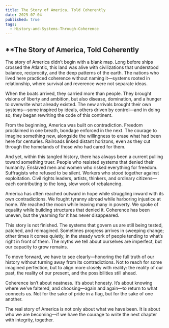 ```yaml
---
title: The Story of America, Told Coherently
date: 2025-07-04
published: true
tags:
  - History-and-Systems-Through-Coherence
---
```

## **The Story of America, Told Coherently

The story of America didn’t begin with a blank map. Long before ships crossed the Atlantic, this land was alive with civilizations that understood balance, reciprocity, and the deep patterns of the earth. The nations who lived here practiced coherence without naming it—systems rooted in relationship, where survival and reverence were not separate ideas.

When the boats arrived, they carried more than people. They brought visions of liberty and ambition, but also disease, domination, and a hunger to overwrite what already existed. The new arrivals brought their own systems—some inspired by ideals, others driven by control—and in doing so, they began rewriting the code of this continent.

From the beginning, America was built on contradiction. Freedom proclaimed in one breath, bondage enforced in the next. The courage to imagine something new, alongside the willingness to erase what had been here for centuries. Railroads linked distant horizons, even as they cut through the homelands of those who had cared for them.

And yet, within this tangled history, there has always been a current pulling toward something truer. People who resisted systems that denied their humanity. Enslaved men and women who risked everything for freedom. Suffragists who refused to be silent. Workers who stood together against exploitation. Civil rights leaders, artists, thinkers, and ordinary citizens—each contributing to the long, slow work of rebalancing.

America has often reached outward in hope while struggling inward with its own contradictions. We fought tyranny abroad while harboring injustice at home. We reached the moon while leaving many in poverty. We spoke of equality while building structures that denied it. Coherence has been uneven, but the yearning for it has never disappeared.

This story is not finished. The systems that govern us are still being tested, patched, and reimagined. Sometimes progress arrives in sweeping change; other times it comes quietly, in the steady work of people tending to what’s right in front of them. The myths we tell about ourselves are imperfect, but our capacity to grow remains.

To move forward, we have to see clearly—honoring the full truth of our history without turning away from its contradictions. Not to reach for some imagined perfection, but to align more closely with reality: the reality of our past, the reality of our present, and the possibilities still ahead.

Coherence isn’t about neatness. It’s about honesty. It’s about knowing where we’ve faltered, and choosing—again and again—to return to what connects us. Not for the sake of pride in a flag, but for the sake of one another.

The real story of America is not only about what we have been. It is about who we are becoming—if we have the courage to write the next chapter with integrity, together.
